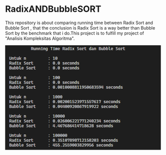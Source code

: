 # RadixANDBubbleSORT
 
This repository is about comparing running time between Radix Sort and Bubble Sort , that the conclusion is Radix Sort is a way better than Bubble Sort by the benchmark that i do.This project is to fulfill my project of "Analisis Kompleksitas Algoritma".

![alt text](https://github.com/adiwahyudi/RadixANDBubbleSORT/blob/main/runtime%20r_and_b.png)
